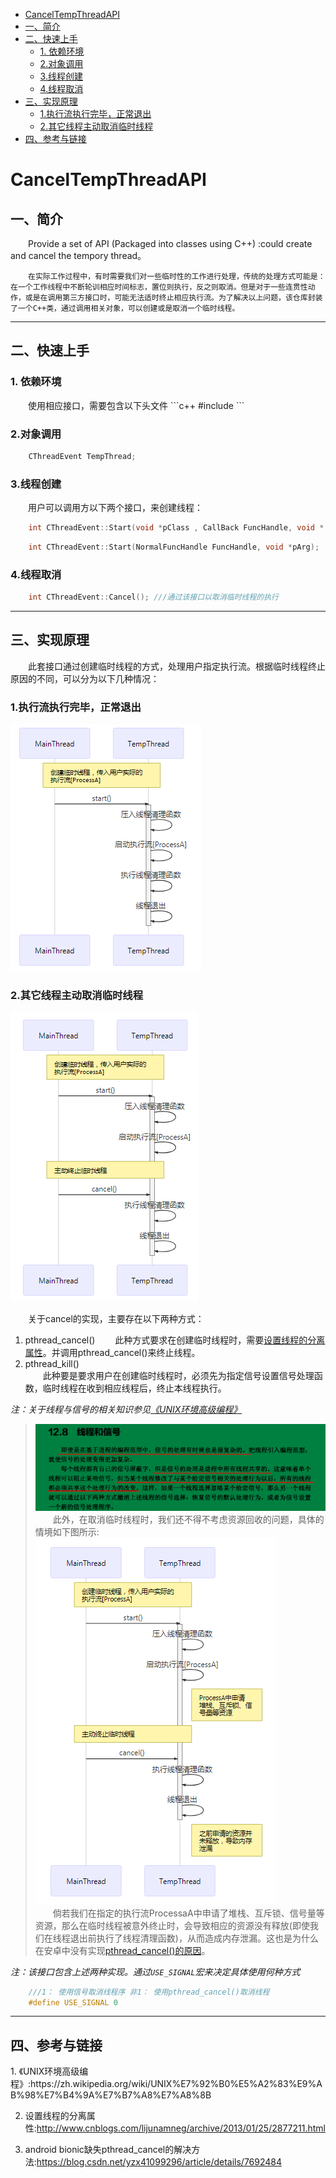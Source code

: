 * [CancelTempThreadAPI](#CancelTempThreadAPI)
* [一、简介](#一、简介)
* [二、快速上手](#二、快速上手)
    * [1. 依赖环境](#1.依赖环境)
    * [2.对象调用](#2.对象调用)
    * [3.线程创建](#3.线程创建)
    * [4.线程取消](#4.线程取消)
* [三、实现原理](#三、实现原理)
    * [1.执行流执行完毕，正常退出](#1.执行流执行完毕，正常退出)
    * [2.其它线程主动取消临时线程](#2.其它线程主动取消临时线程)
* [四、参考与链接](#四、参考与链接)
<h1 id="CancelTempThreadAPI">CancelTempThreadAPI</h1>
<h2 id="一、简介">一、简介</h2>
&emsp;&emsp;Provide a set of API (Packaged into classes using C++) :could create and cancel the tempory thread。  

&emsp;&emsp;`在实际工作过程中，有时需要我们对一些临时性的工作进行处理，传统的处理方式可能是：在一个工作线程中不断轮训相应时间标志，置位则执行，反之则取消。但是对于一些连贯性动作，或是在调用第三方接口时，可能无法适时终止相应执行流。为了解决以上问题，该仓库封装了一个C++类，通过调用相关对象，可以创建或是取消一个临时线程。`  

***
<h2 id="二、快速上手">二、快速上手</h2>

<h3 id="1.依赖环境">1. 依赖环境</h3>
&emsp;&emsp;使用相应接口，需要包含以下头文件
```c++
	#include <CThread.h>
```
<h3 id="2.对象调用">2.对象调用</h3>

```c++
	CThreadEvent TempThread;
```
<h3 id="3.线程创建">3.线程创建</h3>

&emsp;&emsp;用户可以调用方以下两个接口，来创建线程：

```c++
	int CThreadEvent::Start(void *pClass , CallBack FuncHandle, void * pArg);	///通过该接口在新建线程中执行常规的成员函数
```
```c++
	int CThreadEvent::Start(NormalFuncHandle FuncHandle, void *pArg);		///通过该接口在新建线程中执行常规函数
```
<h3 id="4.线程取消">4.线程取消</h3>

```c++
	int CThreadEvent::Cancel();	///通过该接口以取消临时线程的执行
```
***
<h2 id="三、实现原理"> 三、实现原理</h2>
&emsp;&emsp;此套接口通过创建临时线程的方式，处理用户指定执行流。根据临时线程终止原因的不同，可以分为以下几种情况：  
<h3 id="1.执行流执行完毕，正常退出">1.执行流执行完毕，正常退出</h3>


![临时线程执行流正常终止](/doc/NormalExitTempThread.png "临时线程执行流正常终止")

<h3 id="2.其它线程主动取消临时线程">2.其它线程主动取消临时线程</h3>

![主动终止线程](/doc/TerminateTempThread.png "主动终止线程")

&emsp;&emsp;关于cancel的实现，主要存在以下两种方式：  
1. pthread_cancel()
&emsp;&emsp;此种方式要求在创建临时线程时，需要[设置线程的分离属性][]。并调用pthread_cancel()来终止线程。
2. pthread_kill()  
&emsp;&emsp;此种要是要求用户在创建临时线程时，必须先为指定信号设置信号处理函数，临时线程在收到相应线程后，终止本线程执行。

*注：关于线程与信号的相关知识参见[《UNIX环境高级编程》][]*
>![《UNIX环境高级编程》](/doc/ThreadAndSignal.png "——《UNIX环境高级编程》")
&emsp;&emsp;此外，在取消临时线程时，我们还不得不考虑资源回收的问题，具体的情境如下图所示:
![主动终止线程](/doc/MemoryLeak.png "主动终止线程")  
&emsp;&emsp;倘若我们在指定的执行流ProcessaA中申请了堆栈、互斥锁、信号量等资源，那么在临时线程被意外终止时，会导致相应的资源没有释放(即使我们在线程退出前执行了线程清理函数)，从而造成内存泄漏。这也是为什么在安卓中没有实现[pthread_cancel()的原因][android bionic缺失pthread_cancel的解决方法]。

*注：该接口包含上述两种实现。通过`USE_SIGNAL`宏来决定具体使用何种方式*
```c++
    ///1： 使用信号取消线程序 非1： 使用pthread_cancel()取消线程
    #define USE_SIGNAL 0
```
***
<h2 id="四、参考与链接"> 四、参考与链接</h2>
1. 《UNIX环境高级编程》:https://zh.wikipedia.org/wiki/UNIX%E7%92%B0%E5%A2%83%E9%AB%98%E7%B4%9A%E7%B7%A8%E7%A8%8B  

2. 设置线程的分离属性:http://www.cnblogs.com/lijunamneg/archive/2013/01/25/2877211.html  

3. android bionic缺失pthread_cancel的解决方法:https://blog.csdn.net/yzx41099296/article/details/7692484

[《UNIX环境高级编程》]:https://zh.wikipedia.org/wiki/UNIX%E7%92%B0%E5%A2%83%E9%AB%98%E7%B4%9A%E7%B7%A8%E7%A8%8B  
[设置线程的分离属性]: http://www.cnblogs.com/lijunamneg/archive/2013/01/25/2877211.html  
[android bionic缺失pthread_cancel的解决方法]:https://blog.csdn.net/yzx41099296/article/details/7692484





